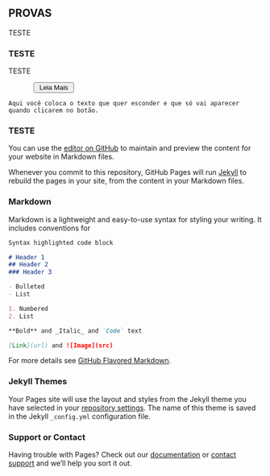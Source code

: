 ## PROVAS

TESTE
### TESTE
TESTE

<div class="pre-spoiler"> 
<input value="Leia Mais" style="margin-left: 50px; 

padding: 0px; width: 80px; " onclick="if (this.parentNode.parentNode.getElementsByTagName

('div')[1].getElementsByTagName('div')[0].style.display != '') { 

this.parentNode.parentNode.getElementsByTagName('div')[1].getElementsByTagName('div')

[0].style.display = '';this.innerText = ''; this.value = 'Ocultar'; } else { 

this.parentNode.parentNode.getElementsByTagName('div')[1].getElementsByTagName('div')

[0].style.display = 'none'; this.value = 'Leia Mais';}" type="button"> </div>   <div>

    Aqui você coloca o texto que quer esconder e que só vai aparecer quando clicarem no botão.
</div></div>



### TESTE
You can use the [editor on GitHub](https://github.com/concursado/diplomata/edit/master/index.md) to maintain and preview the content for your website in Markdown files.

Whenever you commit to this repository, GitHub Pages will run [Jekyll](https://jekyllrb.com/) to rebuild the pages in your site, from the content in your Markdown files.

### Markdown

Markdown is a lightweight and easy-to-use syntax for styling your writing. It includes conventions for

```markdown
Syntax highlighted code block

# Header 1
## Header 2
### Header 3

- Bulleted
- List

1. Numbered
2. List

**Bold** and _Italic_ and `Code` text

[Link](url) and ![Image](src)
```

For more details see [GitHub Flavored Markdown](https://guides.github.com/features/mastering-markdown/).

### Jekyll Themes

Your Pages site will use the layout and styles from the Jekyll theme you have selected in your [repository settings](https://github.com/concursado/diplomata/settings). The name of this theme is saved in the Jekyll `_config.yml` configuration file.

### Support or Contact

Having trouble with Pages? Check out our [documentation](https://help.github.com/categories/github-pages-basics/) or [contact support](https://github.com/contact) and we’ll help you sort it out.
<body>
